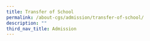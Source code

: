 ```yaml
---
title: Transfer of School
permalink: /about-cgs/admission/transfer-of-school/
description: ""
third_nav_title: Admission
---
```


